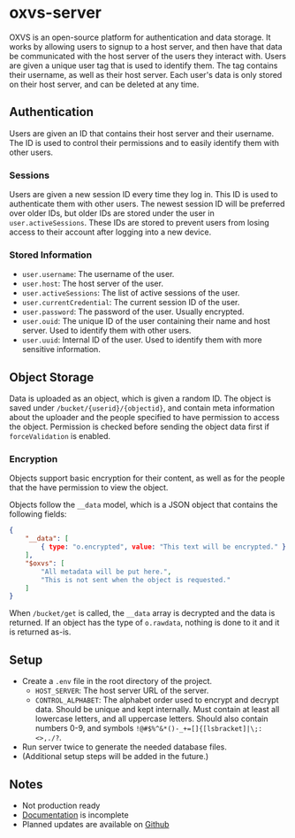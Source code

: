 # oxvs-server

OXVS is an open-source platform for authentication and data storage. It works by allowing users to signup to a host server, and then have that data be communicated with the host server of the users they interact with. Users are given a unique user tag that is used to identify them. The tag contains their username, as well as their host server. Each user's data is only stored on their host server, and can be deleted at any time.

## Authentication

Users are given an ID that contains their host server and their username. The ID is used to control their permissions and to easily identify them with other users.

### Sessions

Users are given a new session ID every time they log in. This ID is used to authenticate them with other users. The newest session ID will be preferred over older IDs, but older IDs are stored under the user in `user.activeSessions`. These IDs are stored to prevent users from losing access to their account after logging into a new device.

### Stored Information

- `user.username`: The username of the user.
- `user.host`: The host server of the user.
- `user.activeSessions`: The list of active sessions of the user.
- `user.currentCredential`: The current session ID of the user.
- `user.password`: The password of the user. Usually encrypted.
- `user.ouid`: The unique ID of the user containing their name and host server. Used to identify them with other users.
- `user.uuid`: Internal ID of the user. Used to identify them with more sensitive information.

## Object Storage

Data is uploaded as an object, which is given a random ID. The object is saved under `/bucket/{userid}/{objectid}`, and contain meta information about the uploader and the people specified to have permission to access the object. Permission is checked before sending the object data first if `forceValidation` is enabled.

### Encryption

Objects support basic encryption for their content, as well as for the people that the have permission to view the object.

Objects follow the `__data` model, which is a JSON object that contains the following fields:

```json
{
    "__data": [
        { type: "o.encrypted", value: "This text will be encrypted." }
    ],
    "$oxvs": [
        "All metadata will be put here.",
        "This is not sent when the object is requested."
    ]
}
```

When `/bucket/get` is called, the `__data` array is decrypted and the data is returned. If an object has the type of `o.rawdata`, nothing is done to it and it is returned as-is.

## Setup

- Create a `.env` file in the root directory of the project.
    - `HOST_SERVER`: The host server URL of the server.
    - `CONTROL_ALPHABET`: The alphabet order used to encrypt and decrypt data. Should be unique and kept internally. Must contain at least all lowercase letters, and all uppercase letters. Should also contain numbers 0-9, and symbols `!@#$%^&*()-_+=[]{[lsbracket]|\;:<>,./?`.
- Run server twice to generate the needed database files.
- (Additional setup steps will be added in the future.)

## Notes

- Not production ready
- [Documentation](https://docs.oxvs.net) is incomplete
- Planned updates are available on [Github](https://github.com/0aoq/oxvs-server/projects/1)